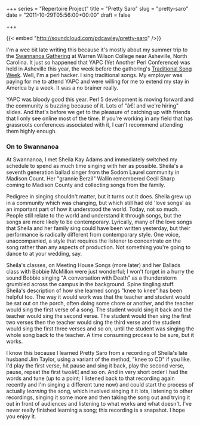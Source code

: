 +++
series = "Repertoire Project"
title = "Pretty Saro"
slug = "pretty-saro"
date = "2011-10-29T05:56:00+00:00"
draft = false

+++

{{< embed "http://soundcloud.com/pdcawley/pretty-saro" />}}

<!--more-->

I'm a wee bit late writing this because it's mostly about my summer trip to the [Swannanoa Gathering](http://www.swangathering.com/) at Warren Wilson College near Asheville, North Carolina. It just so happened that YAPC (Yet Another Perl Conference) was held in Asheville this year, the week before the gathering's [Traditional Song Week](http://www.swangathering.com/Catalog/TS/sgtssched.html). Well, I'm a perl hacker. I sing traditional songs. My employer was paying for me to attend YAPC and were willing for me to extend my stay in America by a week. It was a no brainer really.

YAPC was bloody good this year. Perl 5 development is moving forward and the community is buzzing because of it. Lots of "â€¦ and we're hiring" slides. And that's before we get to the pleasure of catching up with friends that I only see online most of the time. If you're working in any field that has grassroots conferences associated with it, I can't recommend attending them highly enough.

### On to Swannanoa

At Swannanoa, I met Sheila Kay Adams and immediately switched my schedule to spend as much time singing with her as possible. Sheila's a seventh generation ballad singer from the Sodom Laurel community in Madison Count. Her "grannie Berzil" Wallin remembered Cecil Sharp coming to Madison County and collecting songs from the family.

Pedigree in singing shouldn't matter, but it turns out it does. Sheila grew up in a community which was changing, but which still had old 'love songs' as an important part of how it understood the world. Today, not so much. People still relate to the world and understand it through songs, but the songs are more likely to be contemporary. Lyrically, many of the love songs that Sheila and her family sing could have been written yesterday, but their performance is radically different from contemporary style. One voice, unaccompanied, a style that requires the listener to concentrate on the song rather than any aspects of production. Not something you're going to dance to at your wedding, say.

Sheila's classes, on Meeting House Songs (more later) and her Ballads class with Bobbie McMillon were just wonderful; I won't forget in a hurry the sound Bobbie singing "A conversation with Death" as a thunderstorm grumbled across the campus in the background. Spine tingling stuff. Sheila's description of how she learned songs "knee to knee" has been helpful too. The way it would work was that the teacher and student would be sat out on the porch, often doing some chore or another, and the teacher would sing the first verse of a song. The student would sing it back and the teacher would sing the second verse. The student would then sing the first two verses then the teacher would sing the third verse and the student would sing the first three verses and so on, until the student was singing the whole song back to the teacher. A time consuming process to be sure, but it works.

I know this because I learned Pretty Saro from a recording of Sheila's late husband Jim Taylor, using a variant of the method, "knee to CD" if you like. I'd play the first verse, hit pause and sing it back, play the second verse, pause, repeat the first twoâ€¦ and so on. And in very short order I had the words and tune (up to a point; I listened back to that recording again recently and I'm singing a different tune now) and could start the process of actually *learning* the song, which involved singing it it lots, listening to other recordings, singing it some more and then taking the song out and trying it out in front of audiences and listening to what works and what doesn't. I've never really finished learning a song; this recording is a snapshot. I hope you enjoy it.
